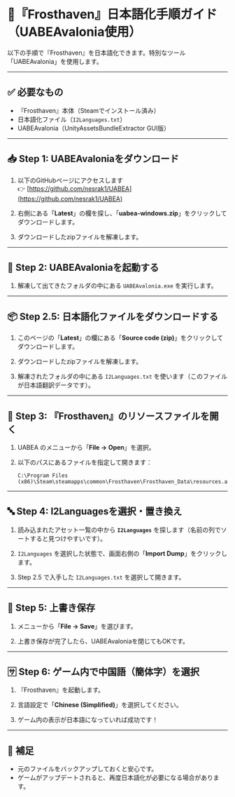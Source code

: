 # 🎌『Frosthaven』日本語化手順ガイド（UABEAvalonia使用）

以下の手順で『Frosthaven』を日本語化できます。特別なツール「UABEAvalonia」を使用します。

---

## ✅ 必要なもの

- 『Frosthaven』本体（Steamでインストール済み）
- 日本語化ファイル（`I2Languages.txt`）
- UABEAvalonia（UnityAssetsBundleExtractor GUI版）

---

## 📥 Step 1: UABEAvaloniaをダウンロード

1. 以下のGitHubページにアクセスします  
   👉 [https://github.com/nesrak1/UABEA](https://github.com/nesrak1/UABEA)

2. 右側にある「**Latest**」の欄を探し、「**uabea-windows.zip**」をクリックしてダウンロードします。

3. ダウンロードしたzipファイルを解凍します。

---

## 🧰 Step 2: UABEAvaloniaを起動する

1. 解凍して出てきたフォルダの中にある `UABEAvalonia.exe` を実行します。

---

## 📦 Step 2.5: 日本語化ファイルをダウンロードする

1. このページの「**Latest**」の欄にある「**Source code (zip)**」をクリックしてダウンロードします。

2. ダウンロードしたzipファイルを解凍します。

3. 解凍されたフォルダの中にある `I2Languages.txt` を使います（このファイルが日本語翻訳データです）。

---

## 📂 Step 3: 『Frosthaven』のリソースファイルを開く

1. UABEA のメニューから「**File → Open**」を選択。

2. 以下のパスにあるファイルを指定して開きます：

   ```
   C:\Program Files (x86)\Steam\steamapps\common\Frosthaven\Frosthaven_Data\resources.assets
   ```

---

## 🔤 Step 4: I2Languagesを選択・置き換え

1. 読み込まれたアセット一覧の中から **`I2Languages`** を探します（名前の列でソートすると見つけやすいです）。

2. `I2Languages` を選択した状態で、画面右側の「**Import Dump**」をクリックします。

3. Step 2.5 で入手した `I2Languages.txt` を選択して開きます。

---

## 💾 Step 5: 上書き保存

1. メニューから「**File → Save**」を選びます。

2. 上書き保存が完了したら、UABEAvaloniaを閉じてもOKです。

---

## 🈂️ Step 6: ゲーム内で中国語（簡体字）を選択

1. 『Frosthaven』を起動します。

2. 言語設定で「**Chinese (Simplified)**」を選択してください。

3. ゲーム内の表示が日本語になっていれば成功です！

---

## 🔁 補足

- 元のファイルをバックアップしておくと安心です。
- ゲームがアップデートされると、再度日本語化が必要になる場合があります。
